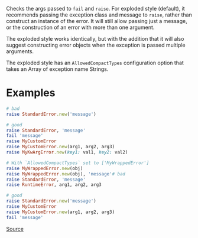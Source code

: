 
Checks the args passed to `fail` and `raise`. For exploded
style (default), it recommends passing the exception class and message
to `raise`, rather than construct an instance of the error. It will
still allow passing just a message, or the construction of an error
with more than one argument.

The exploded style works identically, but with the addition that it
will also suggest constructing error objects when the exception is
passed multiple arguments.

The exploded style has an `AllowedCompactTypes` configuration
option that takes an Array of exception name Strings.

# Examples

```ruby
# bad
raise StandardError.new('message')

# good
raise StandardError, 'message'
fail 'message'
raise MyCustomError
raise MyCustomError.new(arg1, arg2, arg3)
raise MyKwArgError.new(key1: val1, key2: val2)

# With `AllowedCompactTypes` set to ['MyWrappedError']
raise MyWrappedError.new(obj)
raise MyWrappedError.new(obj), 'message'# bad
raise StandardError, 'message'
raise RuntimeError, arg1, arg2, arg3

# good
raise StandardError.new('message')
raise MyCustomError
raise MyCustomError.new(arg1, arg2, arg3)
fail 'message'
```

[Source](http://www.rubydoc.info/gems/rubocop/RuboCop/Cop/Style/RaiseArgs)